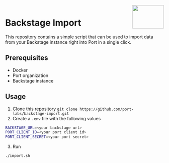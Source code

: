 <img align="right" width="100" height="74" src="https://user-images.githubusercontent.com/8277210/183290025-d7b24277-dfb4-4ce1-bece-7fe0ecd5efd4.svg" />

# Backstage Import

This repository contains a simple script that can be used to import data from your Backstage instance right into Port in a single click.

## Prerequisites

- Docker
- Port organization
- Backstage instance

## Usage

1. Clone this repository `git clone https://github.com/port-labs/backstage-import.git`
2. Create a `.env` file with the following values
```bash
BACKSTAGE_URL=<your backstage url>
PORT_CLIENT_ID=<your port client id>
PORT_CLIENT_SECRET=<your port secret>
```
3. Run
```bash
./import.sh
```
